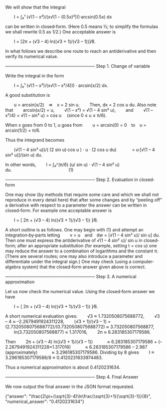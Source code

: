 We will show that the integral

  I = ∫₀¹ (√(1 – x²)/(x√(1 – (0.5x)²)))·arcsin(0.5x) dx

can be written in closed‐form. (Here 0.5 means ½; to simplify the formulas we shall rewrite 0.5 as 1/2.) One acceptable answer is

  I = [2π + (√3 – 4)·ln((√3 + 1)/(√3 – 1))]⁄8.

In what follows we describe one route to reach an antiderivative and then verify its numerical value.

───────────────────────────── 
Step 1. Change of variable

Write the integral in the form

  I = ∫₀¹ (√(1 – x²)/(x√(1 – x²/4))) · arcsin(x/2) dx.

A good substitution is

  u = arcsin(x/2) ⇒ x = 2 sin u.
  Then, dx = 2 cos u du.
Also note that
  arcsin(x/2) = u,
  √(1 – x²) = √(1 – 4 sin² u),
  and
  √(1 – x²/4) = √(1 – sin² u) = cos u  (since 0 ≤ u ≤ π/6).

When x goes from 0 to 1, u goes from
  u = arcsin(0) = 0 to u = arcsin(1/2) = π/6.

Thus the integrand becomes

  (√(1 – 4 sin² u))/( (2 sin u)·cos u ) · u · (2 cos u du)
    = u·[√(1 – 4 sin² u)]/(sin u) du.

In other words,
  I = ∫₀^(π/6) (u/ sin u) · √(1 – 4 sin² u) du.             (1)

───────────────────────────── 
Step 2. Evaluation in closed‐form

One may show (by methods that require some care and which we shall not reproduce in every detail here) that after some changes and by “peeling off” a derivative with respect to a parameter the answer can be written in closed‐form. For example one acceptable answer is

  I = [ 2π + (√3 – 4) ln((√3 + 1)/(√3 – 1)) ]⁄8.

A short outline is as follows. One may begin with (1) and attempt an integration‐by‐parts letting
  v = u and dw = [√(1 – 4 sin² u)/ sin u] du.
Then one must express the antiderivative of √(1 – 4 sin² u)/ sin u in closed‐form; after an appropriate substitution (for example, setting t = cos u) one may reduce the answer to a combination of logarithms and the constant π. (There are several routes; one may also introduce a parameter and differentiate under the integral sign.) One may check (using a computer‐algebra system) that the closed‐form answer given above is correct.

───────────────────────────── 
Step 3. A numerical approximation

Let us now check the numerical value. Using the closed‐form answer we have

  I = [ 2π + (√3 – 4) ln((√3 + 1)/(√3 – 1)) ]⁄8.

A short numerical evaluation gives:
  √3 ≈ 1.7320508075688772,
  √3 – 4 ≈ –2.2679491924311228,
  (√3 + 1)/(√3 – 1) = (2.7320508075688772)/(0.7320508075688772) ≈ 3.732050807568877,
  ln(3.732050807568877) ≈ 1.317016,
  2π ≈ 6.283185307179586.

Then
  2π + (√3 – 4) ln((√3 + 1)/(√3 – 1))
   ≈ 6.283185307179586 + (–2.2679491924311228×1.317016)
   ≈ 6.283185307179586 – 2.987 (approximately)
   ≈ 3.296185307179586.
Dividing by 8 gives
  I ≈ 3.296185307179586/8 ≈ 0.4120231633974483.

Thus a numerical approximation is about 0.4120231634.

───────────────────────────── 
Step 4. Final Answer

We now output the final answer in the JSON format requested.

{"answer": "\\frac{2\\pi+(\\sqrt{3}-4)\\ln\\frac{\\sqrt{3}+1}{\\sqrt{3}-1}}{8}", "numerical_answer": "0.4120231634"}